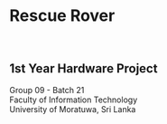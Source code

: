 # Rescue Rover <br><br>

## 1st Year Hardware Project <br>
Group 09 - Batch 21 <br>
Faculty of Information Technology <br>
University of Moratuwa, Sri Lanka
